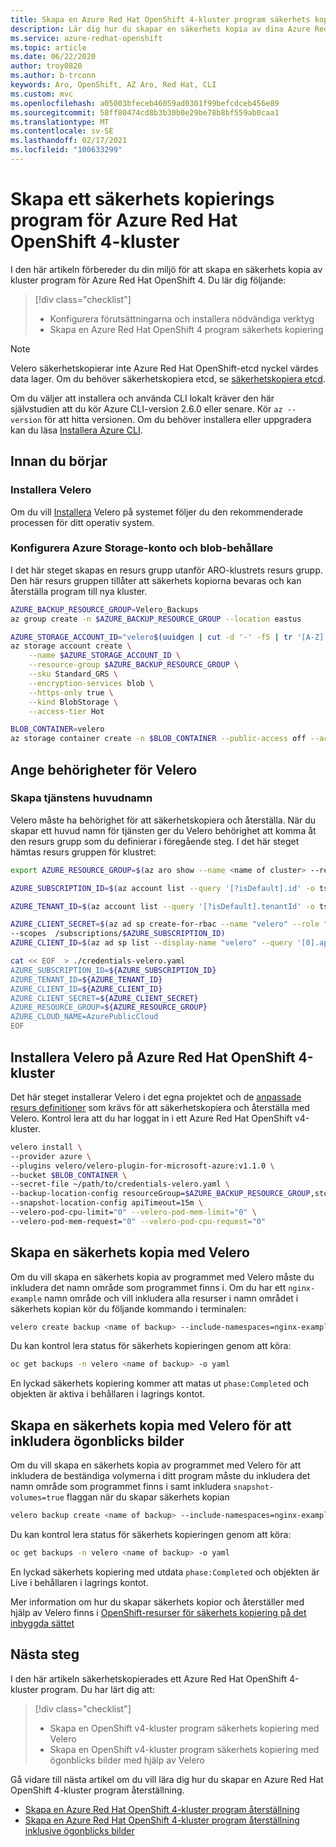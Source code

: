 ```yaml
---
title: Skapa en Azure Red Hat OpenShift 4-kluster program säkerhets kopiering med Velero
description: Lär dig hur du skapar en säkerhets kopia av dina Azure Red Hat OpenShift-kluster program med Velero
ms.service: azure-redhat-openshift
ms.topic: article
ms.date: 06/22/2020
author: troy0820
ms.author: b-trconn
keywords: Aro, OpenShift, AZ Aro, Red Hat, CLI
ms.custom: mvc
ms.openlocfilehash: a05003bfeceb46059ad0301f99befcdceb456e89
ms.sourcegitcommit: 58ff80474cd8b3b30b0e29be78b8bf559ab0caa1
ms.translationtype: MT
ms.contentlocale: sv-SE
ms.lasthandoff: 02/17/2021
ms.locfileid: "100633299"
---
```

# <a name="create-an-azure-red-hat-openshift-4-cluster-application-backup"></a>Skapa ett säkerhets kopierings program för Azure Red Hat OpenShift 4-kluster

I den här artikeln förbereder du din miljö för att skapa en säkerhets kopia av kluster program för Azure Red Hat OpenShift 4. Du lär dig följande:

> [!div class="checklist"]
> * Konfigurera förutsättningarna och installera nödvändiga verktyg
> * Skapa en Azure Red Hat OpenShift 4 program säkerhets kopiering

> [!NOTE] 
> Velero säkerhetskopierar inte Azure Red Hat OpenShift-etcd nyckel värdes data lager. Om du behöver säkerhetskopiera etcd, se [säkerhetskopiera etcd](https://docs.openshift.com/container-platform/4.5/backup_and_restore/backing-up-etcd.html).

Om du väljer att installera och använda CLI lokalt kräver den här självstudien att du kör Azure CLI-version 2.6.0 eller senare. Kör `az --version` för att hitta versionen. Om du behöver installera eller uppgradera kan du läsa [Installera Azure CLI](/cli/azure/install-azure-cli?view=azure-cli-latest).

## <a name="before-you-begin"></a>Innan du börjar

### <a name="install-velero"></a>Installera Velero

Om du vill [Installera](https://velero.io/docs/main/basic-install/) Velero på systemet följer du den rekommenderade processen för ditt operativ system.

### <a name="set-up-azure-storage-account-and-blob-container"></a>Konfigurera Azure Storage-konto och blob-behållare

I det här steget skapas en resurs grupp utanför ARO-klustrets resurs grupp.  Den här resurs gruppen tillåter att säkerhets kopiorna bevaras och kan återställa program till nya kluster.

```bash
AZURE_BACKUP_RESOURCE_GROUP=Velero_Backups
az group create -n $AZURE_BACKUP_RESOURCE_GROUP --location eastus

AZURE_STORAGE_ACCOUNT_ID="velero$(uuidgen | cut -d '-' -f5 | tr '[A-Z]' '[a-z]')"
az storage account create \
    --name $AZURE_STORAGE_ACCOUNT_ID \
    --resource-group $AZURE_BACKUP_RESOURCE_GROUP \
    --sku Standard_GRS \
    --encryption-services blob \
    --https-only true \
    --kind BlobStorage \
    --access-tier Hot

BLOB_CONTAINER=velero
az storage container create -n $BLOB_CONTAINER --public-access off --account-name $AZURE_STORAGE_ACCOUNT_ID
```

## <a name="set-permissions-for-velero"></a>Ange behörigheter för Velero

### <a name="create-service-principal"></a>Skapa tjänstens huvudnamn

Velero måste ha behörighet för att säkerhetskopiera och återställa. När du skapar ett huvud namn för tjänsten ger du Velero behörighet att komma åt den resurs grupp som du definierar i föregående steg. I det här steget hämtas resurs gruppen för klustret:

```bash
export AZURE_RESOURCE_GROUP=$(az aro show --name <name of cluster> --resource-group <name of resource group> | jq -r .clusterProfile.resourceGroupId | cut -d '/' -f 5,5)
```


```bash
AZURE_SUBSCRIPTION_ID=$(az account list --query '[?isDefault].id' -o tsv)

AZURE_TENANT_ID=$(az account list --query '[?isDefault].tenantId' -o tsv)
```

```bash
AZURE_CLIENT_SECRET=$(az ad sp create-for-rbac --name "velero" --role "Contributor" --query 'password' -o tsv \
--scopes  /subscriptions/$AZURE_SUBSCRIPTION_ID)
AZURE_CLIENT_ID=$(az ad sp list --display-name "velero" --query '[0].appId' -o tsv)

```

```bash
cat << EOF  > ./credentials-velero.yaml
AZURE_SUBSCRIPTION_ID=${AZURE_SUBSCRIPTION_ID}
AZURE_TENANT_ID=${AZURE_TENANT_ID}
AZURE_CLIENT_ID=${AZURE_CLIENT_ID}
AZURE_CLIENT_SECRET=${AZURE_CLIENT_SECRET}
AZURE_RESOURCE_GROUP=${AZURE_RESOURCE_GROUP}
AZURE_CLOUD_NAME=AzurePublicCloud
EOF
```

## <a name="install-velero-on-azure-red-hat-openshift-4-cluster"></a>Installera Velero på Azure Red Hat OpenShift 4-kluster

Det här steget installerar Velero i det egna projektet och de [anpassade resurs definitioner](https://kubernetes.io/docs/tasks/extend-kubernetes/custom-resources/custom-resource-definitions/) som krävs för att säkerhetskopiera och återställa med Velero. Kontrol lera att du har loggat in i ett Azure Red Hat OpenShift v4-kluster.


```bash
velero install \
--provider azure \
--plugins velero/velero-plugin-for-microsoft-azure:v1.1.0 \
--bucket $BLOB_CONTAINER \
--secret-file ~/path/to/credentials-velero.yaml \
--backup-location-config resourceGroup=$AZURE_BACKUP_RESOURCE_GROUP,storageAccount=$AZURE_STORAGE_ACCOUNT_ID \
--snapshot-location-config apiTimeout=15m \
--velero-pod-cpu-limit="0" --velero-pod-mem-limit="0" \
--velero-pod-mem-request="0" --velero-pod-cpu-request="0"
```

## <a name="create-a-backup-with-velero"></a>Skapa en säkerhets kopia med Velero

Om du vill skapa en säkerhets kopia av programmet med Velero måste du inkludera det namn område som programmet finns i.  Om du har ett `nginx-example` namn område och vill inkludera alla resurser i namn området i säkerhets kopian kör du följande kommando i terminalen:

```bash
velero create backup <name of backup> --include-namespaces=nginx-example
```
Du kan kontrol lera status för säkerhets kopieringen genom att köra:

```bash
oc get backups -n velero <name of backup> -o yaml
```

En lyckad säkerhets kopiering kommer att matas ut `phase:Completed` och objekten är aktiva i behållaren i lagrings kontot.

## <a name="create-a-backup-with-velero-to-include-snapshots"></a>Skapa en säkerhets kopia med Velero för att inkludera ögonblicks bilder

Om du vill skapa en säkerhets kopia av programmet med Velero för att inkludera de beständiga volymerna i ditt program måste du inkludera det namn område som programmet finns i samt inkludera `snapshot-volumes=true` flaggan när du skapar säkerhets kopian

```bash
velero backup create <name of backup> --include-namespaces=nginx-example --snapshot-volumes=true --include-cluster-resources=true
```

Du kan kontrol lera status för säkerhets kopieringen genom att köra:

```bash
oc get backups -n velero <name of backup> -o yaml
```

En lyckad säkerhets kopiering med utdata `phase:Completed` och objekten är Live i behållaren i lagrings kontot.

Mer information om hur du skapar säkerhets kopior och återställer med hjälp av Velero finns i [OpenShift-resurser för säkerhets kopiering på det inbyggda sättet](https://www.openshift.com/blog/backup-openshift-resources-the-native-way)

## <a name="next-steps"></a>Nästa steg

I den här artikeln säkerhetskopierades ett Azure Red Hat OpenShift 4-kluster program. Du har lärt dig att:

> [!div class="checklist"]
> * Skapa en OpenShift v4-kluster program säkerhets kopiering med Velero
> * Skapa en OpenShift v4-kluster program säkerhets kopiering med ögonblicks bilder med hjälp av Velero


Gå vidare till nästa artikel om du vill lära dig hur du skapar en Azure Red Hat OpenShift 4-kluster program återställning.

* [Skapa en Azure Red Hat OpenShift 4-kluster program återställning](howto-create-a-restore.md)
* [Skapa en Azure Red Hat OpenShift 4-kluster program återställning inklusive ögonblicks bilder](howto-create-a-restore.md)
